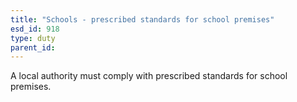 ```yaml
---
title: "Schools - prescribed standards for school premises"
esd_id: 918
type: duty
parent_id:  
---
```


A local authority must comply with prescribed standards for school premises.

